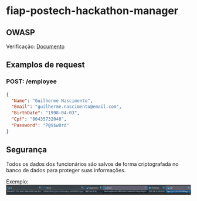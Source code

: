 # fiap-postech-hackathon-manager

## OWASP

Verificação: <a href="./assets/owasp/documento.html">Documento</a>

## Examplos de request

### POST: /employee

```json
{
  "Name": "Guilherme Nascimento",
  "Email": "guilherme.nascimento@email.com",
  "BirthDate": "1998-04-03",
  "Cpf": "80435732048",
  "Password": "P@$$w0rd"
}
```

## Segurança

Todos os dados dos funcionários são salvos de forma criptografada no banco de dados para proteger suas informações.

Exemplo:
<img src="./assets/imgs/encript.png"/>
